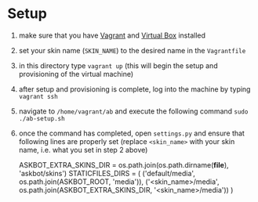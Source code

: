 # Setup

1. make sure that you have [Vagrant](www.vagrantup.com) and [Virtual Box](www.virtualbox.org/) installed
2. set your skin name (`SKIN_NAME`) to the desired name in the `Vagrantfile`
3. in this directory type `vagrant up` (this will begin the setup and provisioning of the virtual machine)
4. after setup and provisioning is complete, log into the machine by typing `vagrant ssh`
5. navigate to `/home/vagrant/ab` and execute the following command `sudo ./ab-setup.sh`
6. once the command has completed, open `settings.py` and ensure that following lines are properly set (replace `<skin_name>` with your skin name, i.e. what you set in step 2 above) 

    ASKBOT_EXTRA_SKINS_DIR = os.path.join(os.path.dirname(__file__), 'askbot/skins')
    STATICFILES_DIRS = (
        ('default/media', os.path.join(ASKBOT_ROOT, 'media')),
        ('<skin_name>/media', os.path.join(ASKBOT_EXTRA_SKINS_DIR, '<skin_name>/media'))
    )